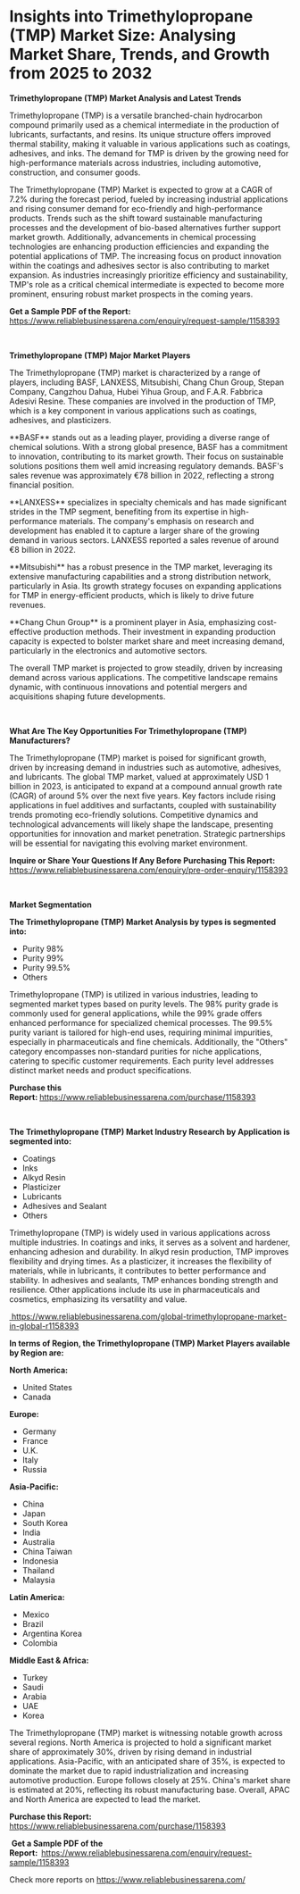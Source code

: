 <p><h1>Insights into Trimethylopropane (TMP) Market Size: Analysing Market Share, Trends, and Growth from 2025 to 2032</h1></p><p><strong>Trimethylopropane (TMP) Market Analysis and Latest Trends</strong></p>
<p><p>Trimethylopropane (TMP) is a versatile branched-chain hydrocarbon compound primarily used as a chemical intermediate in the production of lubricants, surfactants, and resins. Its unique structure offers improved thermal stability, making it valuable in various applications such as coatings, adhesives, and inks. The demand for TMP is driven by the growing need for high-performance materials across industries, including automotive, construction, and consumer goods.</p><p>The Trimethylopropane (TMP) Market is expected to grow at a CAGR of 7.2% during the forecast period, fueled by increasing industrial applications and rising consumer demand for eco-friendly and high-performance products. Trends such as the shift toward sustainable manufacturing processes and the development of bio-based alternatives further support market growth. Additionally, advancements in chemical processing technologies are enhancing production efficiencies and expanding the potential applications of TMP. The increasing focus on product innovation within the coatings and adhesives sector is also contributing to market expansion. As industries increasingly prioritize efficiency and sustainability, TMP's role as a critical chemical intermediate is expected to become more prominent, ensuring robust market prospects in the coming years.</p></p>
<p><strong>Get a Sample PDF of the Report:&nbsp;</strong> <a href="https://www.reliablebusinessarena.com/enquiry/request-sample/1158393?utm_campaign=2630&utm_medium=2&utm_source=Github&utm_content=ia&utm_term=02042025&utm_id=trimethylopropane-tmp">https://www.reliablebusinessarena.com/enquiry/request-sample/1158393</a></p>
<p>&nbsp;</p>
<p><strong>Trimethylopropane (TMP) Major Market Players</strong></p>
<p><p>The Trimethylopropane (TMP) market is characterized by a range of players, including BASF, LANXESS, Mitsubishi, Chang Chun Group, Stepan Company, Cangzhou Dahua, Hubei Yihua Group, and F.A.R. Fabbrica Adesivi Resine. These companies are involved in the production of TMP, which is a key component in various applications such as coatings, adhesives, and plasticizers.</p><p>**BASF** stands out as a leading player, providing a diverse range of chemical solutions. With a strong global presence, BASF has a commitment to innovation, contributing to its market growth. Their focus on sustainable solutions positions them well amid increasing regulatory demands. BASF's sales revenue was approximately €78 billion in 2022, reflecting a strong financial position.</p><p>**LANXESS** specializes in specialty chemicals and has made significant strides in the TMP segment, benefiting from its expertise in high-performance materials. The company's emphasis on research and development has enabled it to capture a larger share of the growing demand in various sectors. LANXESS reported a sales revenue of around €8 billion in 2022.</p><p>**Mitsubishi** has a robust presence in the TMP market, leveraging its extensive manufacturing capabilities and a strong distribution network, particularly in Asia. Its growth strategy focuses on expanding applications for TMP in energy-efficient products, which is likely to drive future revenues.</p><p>**Chang Chun Group** is a prominent player in Asia, emphasizing cost-effective production methods. Their investment in expanding production capacity is expected to bolster market share and meet increasing demand, particularly in the electronics and automotive sectors.</p><p>The overall TMP market is projected to grow steadily, driven by increasing demand across various applications. The competitive landscape remains dynamic, with continuous innovations and potential mergers and acquisitions shaping future developments.</p></p>
<p>&nbsp;</p>
<p><strong>What Are The Key Opportunities For Trimethylopropane (TMP) Manufacturers?</strong></p>
<p><p>The Trimethylopropane (TMP) market is poised for significant growth, driven by increasing demand in industries such as automotive, adhesives, and lubricants. The global TMP market, valued at approximately USD 1 billion in 2023, is anticipated to expand at a compound annual growth rate (CAGR) of around 5% over the next five years. Key factors include rising applications in fuel additives and surfactants, coupled with sustainability trends promoting eco-friendly solutions. Competitive dynamics and technological advancements will likely shape the landscape, presenting opportunities for innovation and market penetration. Strategic partnerships will be essential for navigating this evolving market environment.</p></p>
<p><strong>Inquire or Share Your Questions If Any Before Purchasing This Report:</strong> <a href="https://www.reliablebusinessarena.com/enquiry/pre-order-enquiry/1158393?utm_campaign=2630&utm_medium=2&utm_source=Github&utm_content=ia&utm_term=02042025&utm_id=trimethylopropane-tmp">https://www.reliablebusinessarena.com/enquiry/pre-order-enquiry/1158393</a></p>
<p>&nbsp;</p>
<p><strong>Market Segmentation</strong></p>
<p><strong>The Trimethylopropane (TMP) Market Analysis by types is segmented into:</strong></p>
<p><ul><li>Purity 98%</li><li>Purity 99%</li><li>Purity 99.5%</li><li>Others</li></ul></p>
<p><p>Trimethylopropane (TMP) is utilized in various industries, leading to segmented market types based on purity levels. The 98% purity grade is commonly used for general applications, while the 99% grade offers enhanced performance for specialized chemical processes. The 99.5% purity variant is tailored for high-end uses, requiring minimal impurities, especially in pharmaceuticals and fine chemicals. Additionally, the "Others" category encompasses non-standard purities for niche applications, catering to specific customer requirements. Each purity level addresses distinct market needs and product specifications.</p></p>
<p><strong>Purchase this Report:&nbsp;</strong><a href="https://www.reliablebusinessarena.com/purchase/1158393?utm_campaign=2630&utm_medium=2&utm_source=Github&utm_content=ia&utm_term=02042025&utm_id=trimethylopropane-tmp">https://www.reliablebusinessarena.com/purchase/1158393</a></p>
<p>&nbsp;</p>
<p><strong>The Trimethylopropane (TMP) Market Industry Research by Application is segmented into:</strong></p>
<p><ul><li>Coatings</li><li>Inks</li><li>Alkyd Resin</li><li>Plasticizer</li><li>Lubricants</li><li>Adhesives and Sealant</li><li>Others</li></ul></p>
<p><p>Trimethylopropane (TMP) is widely used in various applications across multiple industries. In coatings and inks, it serves as a solvent and hardener, enhancing adhesion and durability. In alkyd resin production, TMP improves flexibility and drying times. As a plasticizer, it increases the flexibility of materials, while in lubricants, it contributes to better performance and stability. In adhesives and sealants, TMP enhances bonding strength and resilience. Other applications include its use in pharmaceuticals and cosmetics, emphasizing its versatility and value.</p></p>
<p><a href="https://www.reliablebusinessarena.com/global-trimethylopropane-market-in-global-r1158393?utm_campaign=2630&utm_medium=2&utm_source=Github&utm_content=ia&utm_term=02042025&utm_id=trimethylopropane-tmp">&nbsp;https://www.reliablebusinessarena.com/global-trimethylopropane-market-in-global-r1158393</a></p>
<p><strong>In terms of Region, the Trimethylopropane (TMP) Market Players available by Region are:</strong></p>
<p>
    <p> <strong> North America: </strong>
        <ul>
            <li>United States</li>
            <li>Canada</li>
        </ul>
        </p> 
    <p> <strong> Europe: </strong>
        <ul>
            <li>Germany</li>
            <li>France</li>
            <li>U.K.</li>
            <li>Italy</li>
            <li>Russia</li>
        </ul>
        </p> 
    <p> <strong> Asia-Pacific: </strong>
        <ul>
            <li>China</li>
            <li>Japan</li>
            <li>South Korea</li>
            <li>India</li>
            <li>Australia</li>
            <li>China Taiwan</li>
            <li>Indonesia</li>
            <li>Thailand</li>
            <li>Malaysia</li>
        </ul>
        </p> 
    <p> <strong> Latin America: </strong>
        <ul>
            <li>Mexico</li>
            <li>Brazil</li>
            <li>Argentina Korea</li>
            <li>Colombia</li>
        </ul>
        </p> 
    <p> <strong> Middle East & Africa: </strong>
        <ul>
            <li>Turkey</li>
            <li>Saudi</li>
            <li>Arabia</li>
            <li>UAE</li>
            <li>Korea</li>
        </ul>
    </p>
    </p>
<p><p>The Trimethylopropane (TMP) market is witnessing notable growth across several regions. North America is projected to hold a significant market share of approximately 30%, driven by rising demand in industrial applications. Asia-Pacific, with an anticipated share of 35%, is expected to dominate the market due to rapid industrialization and increasing automotive production. Europe follows closely at 25%. China's market share is estimated at 20%, reflecting its robust manufacturing base. Overall, APAC and North America are expected to lead the market.</p></p>
<p><strong>Purchase this Report: </strong><a href="https://www.reliablebusinessarena.com/purchase/1158393?utm_campaign=2630&utm_medium=2&utm_source=Github&utm_content=ia&utm_term=02042025&utm_id=trimethylopropane-tmp">https://www.reliablebusinessarena.com/purchase/1158393</a></p>
<p>&nbsp;<strong>Get a Sample PDF of the Report:&nbsp;&nbsp;</strong><a href="https://www.reliablebusinessarena.com/enquiry/request-sample/1158393?utm_campaign=2630&utm_medium=2&utm_source=Github&utm_content=ia&utm_term=02042025&utm_id=trimethylopropane-tmp">https://www.reliablebusinessarena.com/enquiry/request-sample/1158393</a></p>
<p><strong></strong></p>
<p>Check more reports on <a href="https://www.reliablebusinessarena.com/?utm_campaign=2630&utm_medium=2&utm_source=Github&utm_content=ia&utm_term=02042025&utm_id=trimethylopropane-tmp">https://www.reliablebusinessarena.com/</a></p>
